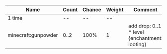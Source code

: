 | Name                | Count | Chance | Weight | Comment                                       |
| ------------------- | ----- | ------ | ------ | --------------------------------------------- |
| 1 time              |    -- |     -- |     -- |                                               |
| minecraft:gunpowder |  0..2 |   100% |      1 | add drop: 0..1 * level {enchantment: looting} |